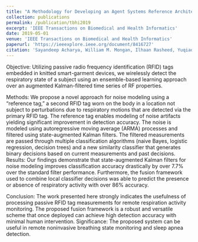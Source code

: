 ```yaml
---
title: "A Methodology for Developing an Agent Systems Reference Architecture"
collection: publications
permalink: /publication/tbhi2019
excerpt: 'IEEE Transactions on Biomedical and Health Informatics'
date: 2019-05-01
venue: 'IEEE Transactions on Biomedical and Health Informatics'
paperurl: 'https://ieeexplore.ieee.org/document/8416727'
citation: 'Sayandeep Acharya, William M. Mongan, Ilhaan Rasheed, Yuqiao Liu, Endla Anday, Genevieve Dion, Adam Fontecchio, Timothy Kurzweg, and Kapil R. Dandekar. Ensemble Learning Approach via Kalman Filtering for a Passive Wearable Respiratory Monitor. IEEE Transactions of Biomedical and Health Informatics, May 2019.'
---
```


Objective: Utilizing passive radio frequency identification (RFID) tags embedded in knitted smart-garment devices, we wirelessly detect the respiratory state of a subject using an ensemble-based learning approach over an augmented Kalman-filtered time series of RF properties.  

Methods: We propose a novel approach for noise modeling using a “reference tag,” a second RFID tag worn on the body in a location not subject to perturbations due to respiratory motions that are detected via the primary RFID tag. The reference tag enables modeling of noise artifacts yielding significant improvement in detection accuracy. The noise is modeled using autoregressive moving average (ARMA) processes and filtered using state-augmented Kalman filters. The filtered measurements are passed through multiple classification algorithms (naive Bayes, logistic regression, decision trees) and a new similarity classifier that generates binary decisions based on current measurements and past decisions. Results: Our findings demonstrate that state-augmented Kalman filters for noise modeling improves classification accuracy drastically by over 7.7% over the standard filter performance. Furthermore, the fusion framework used to combine local classifier decisions was able to predict the presence or absence of respiratory activity with over 86% accuracy.  

Conclusion: The work presented here strongly indicates the usefulness of processing passive RFID tag measurements for remote respiration activity monitoring. The proposed fusion framework is a robust and versatile scheme that once deployed can achieve high detection accuracy with minimal human intervention. Significance: The proposed system can be useful in remote noninvasive breathing state monitoring and sleep apnea detection.